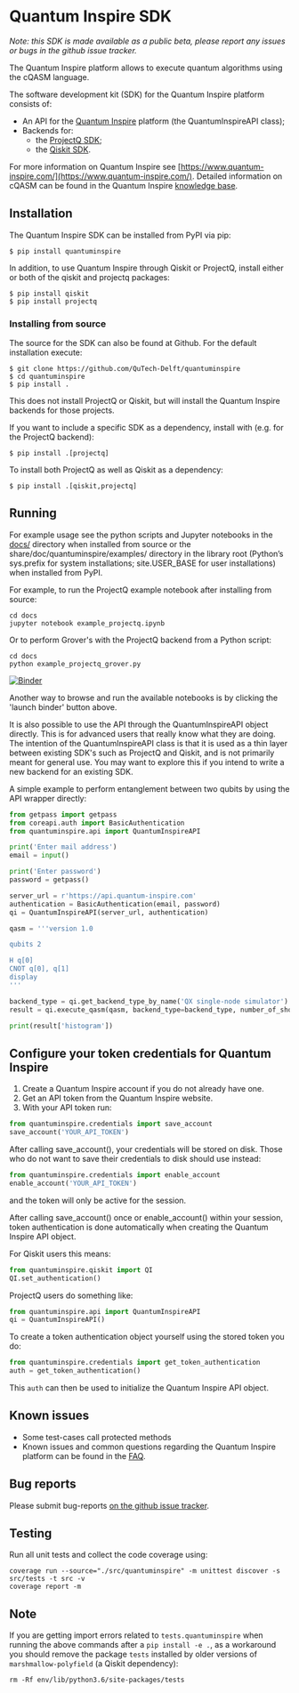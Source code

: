 # Quantum Inspire SDK

*Note: this SDK is made available as a public beta, please report any
issues or bugs in the github issue tracker.*

The Quantum Inspire platform allows to execute quantum algorithms using the cQASM language. 

The software development kit (SDK) for the Quantum Inspire platform consists of:

* An API for the [Quantum Inspire](https://www.quantum-inspire.com/) platform (the QuantumInspireAPI class);
* Backends for:
  * the [ProjectQ SDK](https://github.com/ProjectQ-Framework/ProjectQ);
  * the [Qiskit SDK](https://qiskit.org/).

For more information on Quantum Inspire see
[https://www.quantum-inspire.com/](https://www.quantum-inspire.com/). Detailed information
on cQASM can be found in the Quantum Inspire
[knowledge base](https://www.quantum-inspire.com/kbase/advanced-guide/).


## Installation

The Quantum Inspire SDK can be installed from PyPI via pip:

```
$ pip install quantuminspire
```

In addition, to use Quantum Inspire through Qiskit or ProjectQ, install either or both of
the qiskit and projectq packages:

```
$ pip install qiskit
$ pip install projectq
```

### Installing from source

The source for the SDK can also be found at Github. For the default installation execute:

```
$ git clone https://github.com/QuTech-Delft/quantuminspire
$ cd quantuminspire
$ pip install .
```

This does not install ProjectQ or Qiskit, but will install the Quantum Inspire backends for
those projects.

If you want to include a specific SDK as a dependency, install with
(e.g. for the ProjectQ backend):

```
$ pip install .[projectq]
```

To install both ProjectQ as well as Qiskit as a dependency:

```
$ pip install .[qiskit,projectq]
```

## Running

For example usage see the python scripts and Jupyter notebooks in the [docs/](docs/) directory
when installed from source or the share/doc/quantuminspire/examples/ directory in the
library root (Python’s sys.prefix for system installations; site.USER_BASE for user
installations) when installed from PyPI.

For example, to run the ProjectQ example notebook after installing from source:

```
cd docs
jupyter notebook example_projectq.ipynb
```

Or to perform Grover's with the ProjectQ backend from a Python script:

```
cd docs
python example_projectq_grover.py
```

[![Binder](https://mybinder.org/badge_logo.svg)](https://mybinder.org/v2/gh/QuTech-Delft/quantuminspire/master?filepath=docs)

Another way to browse and run the available notebooks is by clicking the 'launch binder' button above.

It is also possible to use the API through the QuantumInspireAPI object
directly. This is for advanced users that really know what they are
doing. The intention of the QuantumInspireAPI class is that it is used
as a thin layer between existing SDK's such as ProjectQ and Qiskit,
and is not primarily meant for general use. You may want to explore this
if you intend to write a new backend for an existing SDK.

A simple example to perform entanglement between two qubits by using the
API wrapper directly:

```python
from getpass import getpass
from coreapi.auth import BasicAuthentication
from quantuminspire.api import QuantumInspireAPI

print('Enter mail address')
email = input()

print('Enter password')
password = getpass()

server_url = r'https://api.quantum-inspire.com'
authentication = BasicAuthentication(email, password)
qi = QuantumInspireAPI(server_url, authentication)

qasm = '''version 1.0

qubits 2

H q[0]
CNOT q[0], q[1]
display
'''

backend_type = qi.get_backend_type_by_name('QX single-node simulator')
result = qi.execute_qasm(qasm, backend_type=backend_type, number_of_shots=1024)

print(result['histogram'])
```

## Configure your token credentials for Quantum Inspire

1. Create a Quantum Inspire account if you do not already have one.
2. Get an API token from the Quantum Inspire website.
3. With your API token run: 
```python
from quantuminspire.credentials import save_account
save_account('YOUR_API_TOKEN')
```
After calling save_account(), your credentials will be stored on disk.
Those who do not want to save their credentials to disk should use instead:
```python
from quantuminspire.credentials import enable_account
enable_account('YOUR_API_TOKEN')
```
and the token will only be active for the session.

After calling save_account() once or enable_account() within your session, token authentication is done automatically
when creating the Quantum Inspire API object.

For Qiskit users this means:
```python
from quantuminspire.qiskit import QI
QI.set_authentication()
```
ProjectQ users do something like:
```python
from quantuminspire.api import QuantumInspireAPI
qi = QuantumInspireAPI()
```
To create a token authentication object yourself using the stored token you do:
```python
from quantuminspire.credentials import get_token_authentication
auth = get_token_authentication()
```
This `auth` can then be used to initialize the Quantum Inspire API object.
 ## Known issues

* Some test-cases call protected methods
* Known issues and common questions regarding the Quantum Inspire platform
  can be found in the [FAQ](https://www.quantum-inspire.com/faq/).
 
## Bug reports

Please submit bug-reports [on the github issue tracker](https://github.com/QuTech-Delft/quantuminspire/issues).

## Testing

Run all unit tests and collect the code coverage using:

```
coverage run --source="./src/quantuminspire" -m unittest discover -s src/tests -t src -v
coverage report -m
```

## Note

If you are getting import errors related to `tests.quantuminspire` when running
the above commands after a `pip install -e .`, as a workaround you should remove
the package `tests` installed by older versions of `marshmallow-polyfield` (a Qiskit
dependency):

`rm -Rf env/lib/python3.6/site-packages/tests`
